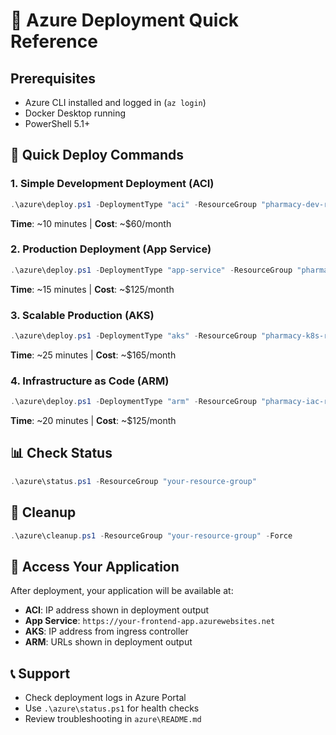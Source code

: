# 🚀 Azure Deployment Quick Reference

## Prerequisites

- Azure CLI installed and logged in (`az login`)
- Docker Desktop running
- PowerShell 5.1+

## 🎯 Quick Deploy Commands

### 1. Simple Development Deployment (ACI)

```powershell
.\azure\deploy.ps1 -DeploymentType "aci" -ResourceGroup "pharmacy-dev-rg"
```

**Time**: ~10 minutes | **Cost**: ~$60/month

### 2. Production Deployment (App Service)

```powershell
.\azure\deploy.ps1 -DeploymentType "app-service" -ResourceGroup "pharmacy-prod-rg"
```

**Time**: ~15 minutes | **Cost**: ~$125/month

### 3. Scalable Production (AKS)

```powershell
.\azure\deploy.ps1 -DeploymentType "aks" -ResourceGroup "pharmacy-k8s-rg"
```

**Time**: ~25 minutes | **Cost**: ~$165/month

### 4. Infrastructure as Code (ARM)

```powershell
.\azure\deploy.ps1 -DeploymentType "arm" -ResourceGroup "pharmacy-iac-rg"
```

**Time**: ~20 minutes | **Cost**: ~$125/month

## 📊 Check Status

```powershell
.\azure\status.ps1 -ResourceGroup "your-resource-group"
```

## 🧹 Cleanup

```powershell
.\azure\cleanup.ps1 -ResourceGroup "your-resource-group" -Force
```

## 🔗 Access Your Application

After deployment, your application will be available at:

- **ACI**: IP address shown in deployment output
- **App Service**: `https://your-frontend-app.azurewebsites.net`
- **AKS**: IP address from ingress controller
- **ARM**: URLs shown in deployment output

## 📞 Support

- Check deployment logs in Azure Portal
- Use `.\azure\status.ps1` for health checks
- Review troubleshooting in `azure\README.md`
